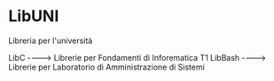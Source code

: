 # LibUNI
Libreria per l'università

LibC ----> Librerie per Fondamenti di Inforematica T1
LibBash ----> Librerie per Laboratorio di Amministrazione di Sistemi 
